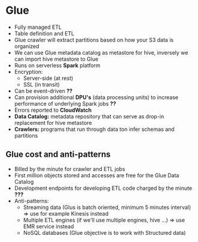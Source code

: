 # Glue

- Fully managed ETL 
- Table definition and ETL 
- Glue crawler will extract partitions based on how your S3 data is organized 
- We can use Glue metadata catalog as metastore for hive, inversely we can import hive metastore to Glue 
- Runs on serverless **Spark** platform 
- Encryption:
  - Server-side (at rest)
  - SSL (in transit)
- Can be event-driven **??**
- Can provision additional **DPU's** (data processing units) to increase performance of underlying Spark jobs **??**
- Errors reported to **CloudWatch**
- **Data Catalog:** metadata repository that can serve as drop-in replacement for hive metastore
- **Crawlers:** programs that run through data ton infer schemas and partitions

## Glue cost and anti-patterns

- Billed by the minute for crawler and ETL jobs
- First million objects stored and accesses are free for the Glue Data Catalog
- Development endpoints for developing ETL code charged by the minute **???**
- Anti-patterns:
  - Streaming data (Glus is batch oriented, minimum 5 minutes interval) => use for example Kinesis instead 
  - Multiple ETL engines (if we'll use multiple engines, hive ...) => use EMR service instead 
  - NoSQL databases (Glue objective is to work with Structured data)